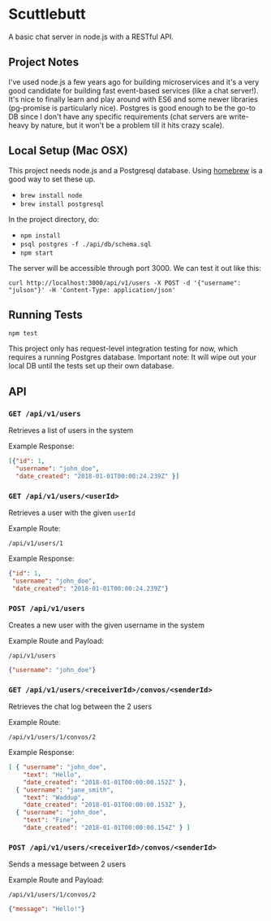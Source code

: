 # Scuttlebutt
A basic chat server in node.js with a RESTful API.

## Project Notes

I've used node.js a few years ago for building microservices and it's a very good candidate for building fast event-based services (like a chat server!). It's nice to finally learn and play around with ES6 and some newer libraries (pg-promise is particularly nice). Postgres is good enough to be the go-to DB since I don't have any specific requirements (chat servers are write-heavy by nature, but it won't be a problem till it hits crazy scale).

## Local Setup (Mac OSX)

This project needs node.js and a Postgresql database. Using [homebrew](https://brew.sh/) is a good way to set these up.

* `brew install node`
* `brew install postgresql`

In the project directory, do:

* `npm install`
* `psql postgres -f ./api/db/schema.sql`
* `npm start`

The server will be accessible through port 3000. We can test it out like this:

`curl http://localhost:3000/api/v1/users -X POST -d '{"username": "julson"}' -H 'Content-Type: application/json'`

## Running Tests

`npm test`

This project only has request-level integration testing for now, which requires a running Postgres database. Important note: It will wipe out your local DB until the tests set up their own database.

## API

### `GET /api/v1/users`

Retrieves a list of users in the system

Example Response:

```json
[{"id": 1,
  "username": "john_doe",
  "date_created": "2018-01-01T00:00:24.239Z" }]
```

### `GET /api/v1/users/<userId>`

Retrieves a user with the given `userId`

Example Route:

`/api/v1/users/1`

Example Response:

```json
{"id": 1,
 "username": "john_doe",
 "date_created": "2018-01-01T00:00:24.239Z"}
```

### `POST /api/v1/users`

Creates a new user with the given username in the system

Example Route and Payload:

`/api/v1/users`

```json
{"username": "john_doe"}
```

### `GET /api/v1/users/<receiverId>/convos/<senderId>`

Retrieves the chat log between the 2 users

Example Route:

`/api/v1/users/1/convos/2`

Example Response:

```json
[ { "username": "john_doe",
    "text": "Hello",
    "date_created": "2018-01-01T00:00:00.152Z" },
  { "username": "jane_smith",
    "text": "Waddup",
    "date_created": "2018-01-01T00:00:00.153Z" },
  { "username": "john_doe",
    "text": "Fine",
    "date_created": "2018-01-01T00:00:00.154Z" } ]
```

### `POST /api/v1/users/<receiverId>/convos/<senderId>`

Sends a message between 2 users

Example Route and Payload:

`/api/v1/users/1/convos/2`

```json
{"message": "Hello!"}
```

